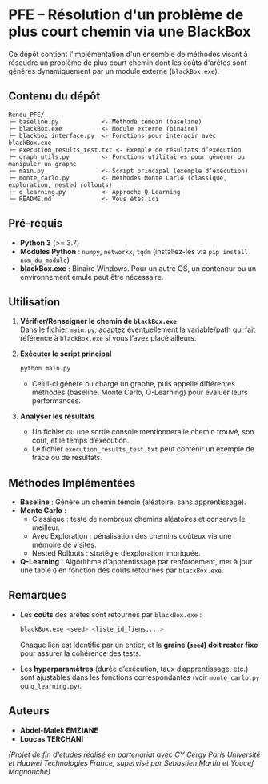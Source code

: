 # PFE – Résolution d'un problème de plus court chemin via une BlackBox

Ce dépôt contient l'implémentation d'un ensemble de méthodes visant à résoudre un problème de plus court chemin dont les coûts d'arêtes sont générés dynamiquement par un module externe (`blackBox.exe`).

## Contenu du dépôt

```
Rendu_PFE/
├─ baseline.py            <- Méthode témoin (baseline) 
├─ blackBox.exe           <- Module externe (binaire)
├─ blackbox_interface.py  <- Fonctions pour interagir avec blackBox.exe 
├─ execution_results_test.txt <- Exemple de résultats d’exécution
├─ graph_utils.py         <- Fonctions utilitaires pour générer ou manipuler un graphe
├─ main.py                <- Script principal (exemple d’exécution)
├─ monte_carlo.py         <- Méthodes Monte Carlo (classique, exploration, nested rollouts)
├─ q_learning.py          <- Approche Q-Learning 
└─ README.md              <- Vous êtes ici
```

## Pré-requis

- **Python 3** (>= 3.7)
- **Modules Python** : `numpy`, `networkx`, `tqdm` (installez-les via `pip install nom_du_module`)
- **blackBox.exe** : Binaire Windows. Pour un autre OS, un conteneur ou un environnement émulé peut être nécessaire.

## Utilisation

1. **Vérifier/Renseigner le chemin de `blackBox.exe`**  
   Dans le fichier `main.py`, adaptez éventuellement la variable/path qui fait référence à `blackBox.exe` si vous l’avez placé ailleurs.

2. **Exécuter le script principal**  
   ```bash
   python main.py
   ```
   - Celui-ci génère ou charge un graphe, puis appelle différentes méthodes (baseline, Monte Carlo, Q-Learning) pour évaluer leurs performances.

3. **Analyser les résultats**  
   - Un fichier ou une sortie console mentionnera le chemin trouvé, son coût, et le temps d’exécution.  
   - Le fichier `execution_results_test.txt` peut contenir un exemple de trace ou de résultats.

## Méthodes Implémentées

- **Baseline** : Génère un chemin témoin (aléatoire, sans apprentissage).  
- **Monte Carlo** :  
  - Classique : teste de nombreux chemins aléatoires et conserve le meilleur.  
  - Avec Exploration : pénalisation des chemins coûteux via une mémoire de visites.  
  - Nested Rollouts : stratégie d’exploration imbriquée.  
- **Q-Learning** : Algorithme d’apprentissage par renforcement, met à jour une table `Q` en fonction des coûts retournés par `blackBox.exe`.

## Remarques

- Les **coûts** des arêtes sont retournés par `blackBox.exe` :  
  ```bash
  blackBox.exe <seed> <liste_id_liens,...>
  ```
  Chaque lien est identifié par un entier, et la **graine (`seed`) doit rester fixe** pour assurer la cohérence des tests.

- Les **hyperparamètres** (durée d’exécution, taux d’apprentissage, etc.) sont ajustables dans les fonctions correspondantes (voir `monte_carlo.py` ou `q_learning.py`).

## Auteurs

- **Abdel-Malek EMZIANE**  
- **Loucas TERCHANI**

*(Projet de fin d'études réalisé en partenariat avec CY Cergy Paris Université et Huawei Technologies France, supervisé par Sebastien Martin et Youcef Magnouche)*
